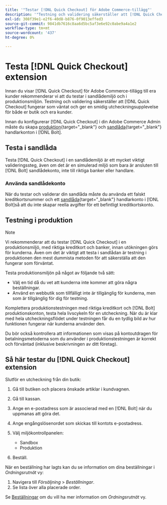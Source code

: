 ```yaml
---
title: '"Testar [!DNL Quick Checkout] för Adobe Commerce-tillägg"'
description: '"Testning och validering säkerställer att [!DNL Quick Checkout] tillägg fungerar som förväntat."'
exl-id: 308f39e1-e2f6-40d8-b876-0f9013effed3
source-git-commit: 9841db7616c8aa6d5bc5af3e6e92c0abe9a4a1e2
workflow-type: tm+mt
source-wordcount: '437'
ht-degree: 0%

---
```



# Testa [!DNL Quick Checkout] extension

Innan du visar [!DNL Quick Checkout] för Adobe Commerce-tillägg till era kunder rekommenderar vi att du testar i sandlådemiljö och i produktionsmiljön. Testning och validering säkerställer att [!DNL Quick Checkout] fungerar som väntat och ger en smidig utcheckningsupplevelse för både er butik och era kunder.

Innan du konfigurerar [!DNL Quick Checkout] i din Adobe Commerce Admin måste du skapa  [produktion](https://merchant.bolt.com/register){target=&quot;_blank&quot;} och [sandlåda](https://merchant-sandbox.bolt.com/register){target=&quot;_blank&quot;} handlarkonton i [!DNL Bolt].

## Testa i sandlåda

Testa [!DNL Quick Checkout] i en sandlådemiljö är ett mycket viktigt valideringssteg, även om det är en simulerad miljö som bara är ansluten till [!DNL Bolt] sandlådekonto, inte till riktiga banker eller handlare.

### Använda sandlådekonto

När du testar och validerar din sandlåda måste du använda ett falskt kreditkortsnummer och ett [sandlåda](https://merchant-sandbox.bolt.com/register){target=&quot;_blank&quot;} handlarkonto i [!DNL Bolt]så att du inte skapar reella avgifter för ett befintligt kreditkortskonto.

## Testning i produktion

>[!NOTE]
>
> Vi rekommenderar att du testar [!DNL Quick Checkout] i en produktionsmiljö, med riktiga kreditkort och banker, innan utökningen görs för kunderna. Även om det är viktigt att testa i sandlådan är testning i produktionen den mest dummista metoden för att säkerställa att den fungerar som förväntat.

Testa produktionsmiljön på något av följande två sätt:

- Välj en tid då du vet att kunderna inte kommer att göra några beställningar.
- Använd en webbutik som tillfälligt inte är tillgänglig för kunderna, men som är tillgänglig för dig för testning.

Komplettera produktionstestningen med riktiga kreditkort och [!DNL Bolt] produktionskonton, testa hela livscykeln för en utcheckning. När du är klar med hela utcheckningsflödet under testningen får du en tydlig bild av hur funktionen fungerar när kunderna använder den.

Du bör också kontrollera att informationen som visas på kontoutdragen för betalningsmetoderna som du använder i produktionstestningen är korrekt och förväntad (inklusive beskrivningen av ditt företag).

## Så här testar du [!DNL Quick Checkout] extension

Slutför en utcheckning från din butik:

1. Gå till butiken och placera önskade artiklar i kundvagnen.
2. Gå till kassan.
3. Ange en e-postadress som är associerad med en [!DNL Bolt] när du uppmanas att göra det.
4. Ange engångslösenordet som skickas till kontots e-postadress.
5. Välj miljökontrollpanelen:

   - Sandbox
   - Produktion

6. Beställ.

När en beställning har lagts kan du se information om dina beställningar i _Ordningsrutnät_ vy:

1. Navigera till _Försäljning_ > _Beställningar_.
1. Se lista över alla placerade order.

Se [Beställningar](https://docs.magento.com/user-guide/sales/orders.html) om du vill ha mer information om _Ordningsrutnät_ vy.
